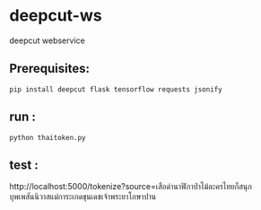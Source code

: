# deepcut-ws
deepcut webservice

## Prerequisites: 
```
pip install deepcut flask tensorflow requests jsonify
```

## run :
```
python thaitoken.py
```

## test : 
http://localhost:5000/tokenize?source=เสือดำนาฬิกาป่าไม้ละครไทยก็สนุกบุพเพสันนิวาสแม่การะเกดขุนเดชเจ้าพระยาโกษาปาน
